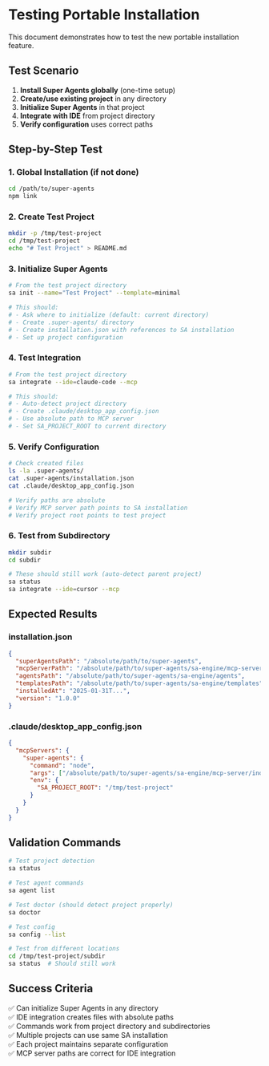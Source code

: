 # Testing Portable Installation

This document demonstrates how to test the new portable installation feature.

## Test Scenario

1. **Install Super Agents globally** (one-time setup)
2. **Create/use existing project** in any directory
3. **Initialize Super Agents** in that project
4. **Integrate with IDE** from project directory
5. **Verify configuration** uses correct paths

## Step-by-Step Test

### 1. Global Installation (if not done)
```bash
cd /path/to/super-agents
npm link
```

### 2. Create Test Project
```bash
mkdir -p /tmp/test-project
cd /tmp/test-project
echo "# Test Project" > README.md
```

### 3. Initialize Super Agents
```bash
# From the test project directory
sa init --name="Test Project" --template=minimal

# This should:
# - Ask where to initialize (default: current directory)
# - Create .super-agents/ directory
# - Create installation.json with references to SA installation
# - Set up project configuration
```

### 4. Test Integration
```bash
# From the test project directory
sa integrate --ide=claude-code --mcp

# This should:
# - Auto-detect project directory
# - Create .claude/desktop_app_config.json
# - Use absolute path to MCP server
# - Set SA_PROJECT_ROOT to current directory
```

### 5. Verify Configuration
```bash
# Check created files
ls -la .super-agents/
cat .super-agents/installation.json
cat .claude/desktop_app_config.json

# Verify paths are absolute
# Verify MCP server path points to SA installation
# Verify project root points to test project
```

### 6. Test from Subdirectory
```bash
mkdir subdir
cd subdir

# These should still work (auto-detect parent project)
sa status
sa integrate --ide=cursor --mcp
```

## Expected Results

### installation.json
```json
{
  "superAgentsPath": "/absolute/path/to/super-agents",
  "mcpServerPath": "/absolute/path/to/super-agents/sa-engine/mcp-server/index.js",
  "agentsPath": "/absolute/path/to/super-agents/sa-engine/agents",
  "templatesPath": "/absolute/path/to/super-agents/sa-engine/templates",
  "installedAt": "2025-01-31T...",
  "version": "1.0.0"
}
```

### .claude/desktop_app_config.json
```json
{
  "mcpServers": {
    "super-agents": {
      "command": "node",
      "args": ["/absolute/path/to/super-agents/sa-engine/mcp-server/index.js"],
      "env": {
        "SA_PROJECT_ROOT": "/tmp/test-project"
      }
    }
  }
}
```

## Validation Commands

```bash
# Test project detection
sa status

# Test agent commands
sa agent list

# Test doctor (should detect project properly)
sa doctor

# Test config
sa config --list

# Test from different locations
cd /tmp/test-project/subdir
sa status  # Should still work
```

## Success Criteria

✅ Can initialize Super Agents in any directory  
✅ IDE integration creates files with absolute paths  
✅ Commands work from project directory and subdirectories  
✅ Multiple projects can use same SA installation  
✅ Each project maintains separate configuration  
✅ MCP server paths are correct for IDE integration  